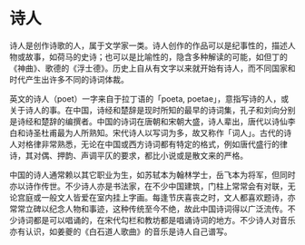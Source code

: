 # 诗人



诗人是创作诗歌的人，属于文学家一类。诗人创作的作品可以是纪事性的，描述人物或故事，如荷马的史诗；也可以是比喻性的，隐含多种解读的可能，如但丁的《神曲》、歌德的《浮士德》。历史上自从有文字以来就开始有诗人，而不同国家和时代产生出许多不同的诗词体裁。

英文的诗人（poet）一字来自于拉丁语的「poeta, poetae」，意指写诗的人，或关于诗人的事。在中国，诗经和楚辞是现时所知的最早的诗词集，孔子和刘向分别是诗经和楚辞的编撰者。中国的诗词在唐朝和宋朝大盛，诗人辈出，唐代以诗仙李白和诗圣杜甫最为人所熟知。宋代诗人以写词为多，故又称作「词人」。古代的诗人对格律非常熟悉，无论在中国或西方诗词都有特定的格式，例如唐代盛行的律诗，其对偶、押韵、声调平仄的要求，都比小说或是散文来的严格。

中国的诗人通常赖以其它职业为生，如苏轼本为翰林学士，岳飞本为将军，但同时亦以诗作传世。不少诗人亦是书法家，在不少中国建筑，门柱上常常会有对联，无论宫庭或一般文人皆爱在室内挂上字画。每逢节庆喜丧之时，文人都喜欢题诗，亦常常立碑以纪念人物和事迹，这种传统至今不绝，故此中国诗词得以广泛流传。不少诗词都是可以唱诵的，在宋代勾栏和教坊都是唱诵诗词的地方。不少诗人对音乐亦有认识，如姜夔的《白石道人歌曲》的音乐是诗人自己谱写。



